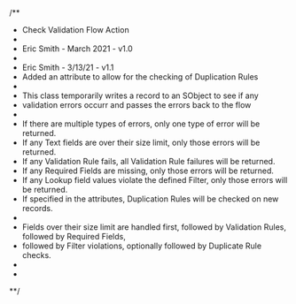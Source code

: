 /** 
 *  Check Validation Flow Action
 * 
 *  Eric Smith - March 2021 - v1.0
 * 
 *  Eric Smith - 3/13/21 - v1.1
 *  Added an attribute to allow for the checking of Duplication Rules
 * 
 *  This class temporarily writes a record to an SObject to see if any  
 *  validation errors occurr and passes the errors back to the flow
 * 
 *  If there are multiple types of errors, only one type of error will be returned.
 *  If any Text fields are over their size limit, only those errors will be returned.
 *  If any Validation Rule fails, all Validation Rule failures will be returned.
 *  If any Required Fields are missing, only those errors will be returned.
 *  If any Lookup field values violate the defined Filter, only those errors will be returned.
 *  If specified in the attributes, Duplication Rules will be checked on new records.
 * 
 *  Fields over their size limit are handled first, followed by Validation Rules, followed by Required Fields,
 *  followed by Filter violations, optionally followed by Duplicate Rule checks.
 * 
 * 
**/ 
